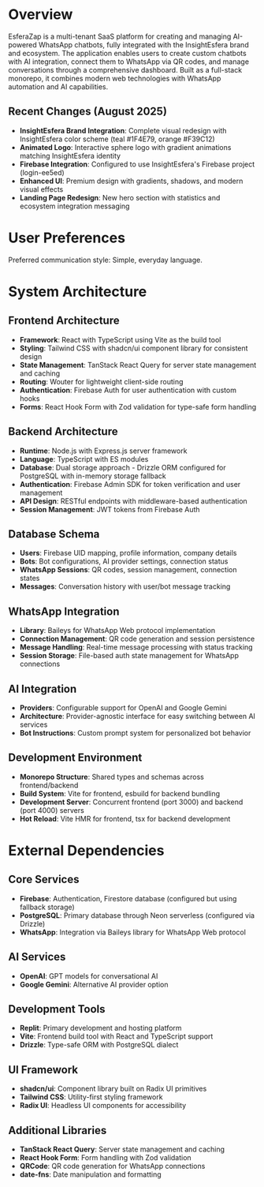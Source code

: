 # Overview

EsferaZap is a multi-tenant SaaS platform for creating and managing AI-powered WhatsApp chatbots, fully integrated with the InsightEsfera brand and ecosystem. The application enables users to create custom chatbots with AI integration, connect them to WhatsApp via QR codes, and manage conversations through a comprehensive dashboard. Built as a full-stack monorepo, it combines modern web technologies with WhatsApp automation and AI capabilities.

## Recent Changes (August 2025)
- **InsightEsfera Brand Integration**: Complete visual redesign with InsightEsfera color scheme (teal #1F4E79, orange #F39C12)
- **Animated Logo**: Interactive sphere logo with gradient animations matching InsightEsfera identity
- **Firebase Integration**: Configured to use InsightEsfera's Firebase project (login-ee5ed)
- **Enhanced UI**: Premium design with gradients, shadows, and modern visual effects
- **Landing Page Redesign**: New hero section with statistics and ecosystem integration messaging

# User Preferences

Preferred communication style: Simple, everyday language.

# System Architecture

## Frontend Architecture
- **Framework**: React with TypeScript using Vite as the build tool
- **Styling**: Tailwind CSS with shadcn/ui component library for consistent design
- **State Management**: TanStack React Query for server state management and caching
- **Routing**: Wouter for lightweight client-side routing
- **Authentication**: Firebase Auth for user authentication with custom hooks
- **Forms**: React Hook Form with Zod validation for type-safe form handling

## Backend Architecture
- **Runtime**: Node.js with Express.js server framework
- **Language**: TypeScript with ES modules
- **Database**: Dual storage approach - Drizzle ORM configured for PostgreSQL with in-memory storage fallback
- **Authentication**: Firebase Admin SDK for token verification and user management
- **API Design**: RESTful endpoints with middleware-based authentication
- **Session Management**: JWT tokens from Firebase Auth

## Database Schema
- **Users**: Firebase UID mapping, profile information, company details
- **Bots**: Bot configurations, AI provider settings, connection status
- **WhatsApp Sessions**: QR codes, session management, connection states
- **Messages**: Conversation history with user/bot message tracking

## WhatsApp Integration
- **Library**: Baileys for WhatsApp Web protocol implementation
- **Connection Management**: QR code generation and session persistence
- **Message Handling**: Real-time message processing with status tracking
- **Session Storage**: File-based auth state management for WhatsApp connections

## AI Integration
- **Providers**: Configurable support for OpenAI and Google Gemini
- **Architecture**: Provider-agnostic interface for easy switching between AI services
- **Bot Instructions**: Custom prompt system for personalized bot behavior

## Development Environment
- **Monorepo Structure**: Shared types and schemas across frontend/backend
- **Build System**: Vite for frontend, esbuild for backend bundling
- **Development Server**: Concurrent frontend (port 3000) and backend (port 4000) servers
- **Hot Reload**: Vite HMR for frontend, tsx for backend development

# External Dependencies

## Core Services
- **Firebase**: Authentication, Firestore database (configured but using fallback storage)
- **PostgreSQL**: Primary database through Neon serverless (configured via Drizzle)
- **WhatsApp**: Integration via Baileys library for WhatsApp Web protocol

## AI Services
- **OpenAI**: GPT models for conversational AI
- **Google Gemini**: Alternative AI provider option

## Development Tools
- **Replit**: Primary development and hosting platform
- **Vite**: Frontend build tool with React and TypeScript support
- **Drizzle**: Type-safe ORM with PostgreSQL dialect

## UI Framework
- **shadcn/ui**: Component library built on Radix UI primitives
- **Tailwind CSS**: Utility-first styling framework
- **Radix UI**: Headless UI components for accessibility

## Additional Libraries
- **TanStack React Query**: Server state management and caching
- **React Hook Form**: Form handling with Zod validation
- **QRCode**: QR code generation for WhatsApp connections
- **date-fns**: Date manipulation and formatting